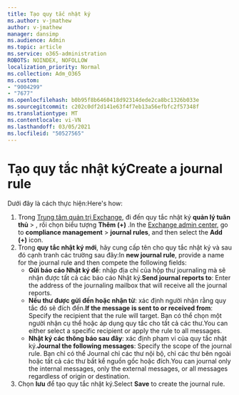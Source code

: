 ```yaml
---
title: Tạo quy tắc nhật ký
ms.author: v-jmathew
author: v-jmathew
manager: dansimp
ms.audience: Admin
ms.topic: article
ms.service: o365-administration
ROBOTS: NOINDEX, NOFOLLOW
localization_priority: Normal
ms.collection: Adm_O365
ms.custom:
- "9004299"
- "7677"
ms.openlocfilehash: b0b95f8b6460418d92314dede2ca8bc1326b033e
ms.sourcegitcommit: c202c0df2d141e63f4f7eb13a56efbfc2f57348f
ms.translationtype: MT
ms.contentlocale: vi-VN
ms.lasthandoff: 03/05/2021
ms.locfileid: "50527565"
---
```

# <a name="create-a-journal-rule"></a><span data-ttu-id="a15e7-102">Tạo quy tắc nhật ký</span><span class="sxs-lookup"><span data-stu-id="a15e7-102">Create a journal rule</span></span>

<span data-ttu-id="a15e7-103">Dưới đây là cách thực hiện:</span><span class="sxs-lookup"><span data-stu-id="a15e7-103">Here's how:</span></span>

1. <span data-ttu-id="a15e7-104">Trong [Trung tâm quản trị Exchange](https://go.microsoft.com/fwlink/p/?linkid=2059104), đi đến quy tắc nhật ký **quản lý tuân thủ**  >  , rồi chọn biểu tượng **Thêm (+)** .</span><span class="sxs-lookup"><span data-stu-id="a15e7-104">In the [Exchange admin center](https://go.microsoft.com/fwlink/p/?linkid=2059104), go to **compliance management** > **journal rules**, and then select the **Add (+)** icon.</span></span>
2. <span data-ttu-id="a15e7-105">Trong **quy tắc nhật ký mới**, hãy cung cấp tên cho quy tắc nhật ký và sau đó cạnh tranh các trường sau đây:</span><span class="sxs-lookup"><span data-stu-id="a15e7-105">In **new journal rule**, provide a name for the journal rule and then compete the following fields:</span></span>  
    - <span data-ttu-id="a15e7-106">**Gửi báo cáo Nhật ký để**: nhập địa chỉ của hộp thư journaling mà sẽ nhận được tất cả các báo cáo Nhật ký.</span><span class="sxs-lookup"><span data-stu-id="a15e7-106">**Send journal reports to**: Enter the address of the journaling mailbox that will receive all the journal reports.</span></span>  
    - <span data-ttu-id="a15e7-107">**Nếu thư được gửi đến hoặc nhận từ**: xác định người nhận rằng quy tắc đó sẽ đích đến.</span><span class="sxs-lookup"><span data-stu-id="a15e7-107">**If the message is sent to or received from**: Specify the recipient that the rule will target.</span></span> <span data-ttu-id="a15e7-108">Bạn có thể chọn một người nhận cụ thể hoặc áp dụng quy tắc cho tất cả các thư.</span><span class="sxs-lookup"><span data-stu-id="a15e7-108">You can either select a specific recipient or apply the rule to all messages.</span></span>  
    - <span data-ttu-id="a15e7-109">**Nhật ký các thông báo sau đây**: xác định phạm vi của quy tắc nhật ký.</span><span class="sxs-lookup"><span data-stu-id="a15e7-109">**Journal the following messages**: Specify the scope of the journal rule.</span></span> <span data-ttu-id="a15e7-110">Bạn chỉ có thể Journal chỉ các thư nội bộ, chỉ các thư bên ngoài hoặc tất cả các thư bất kể nguồn gốc hoặc đích.</span><span class="sxs-lookup"><span data-stu-id="a15e7-110">You can journal only the internal messages, only the external messages, or all messages regardless of origin or destination.</span></span>
3. <span data-ttu-id="a15e7-111">Chọn **lưu** để tạo quy tắc nhật ký.</span><span class="sxs-lookup"><span data-stu-id="a15e7-111">Select **Save** to create the journal rule.</span></span>
